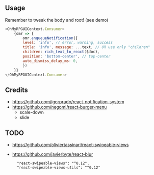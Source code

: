 
## Usage

Remember to tweak the body and root! (see demo)

```js
<OhMyRPGUIContext.Consumer>
	{omr => {
		omr.enqueueNotification({
		level: 'info', // error, warning, success
		title: 'info', message: ...text, // OR use only "children"
		children: rich_text_to_react($doc),
		position: 'bottom-center', // top-center
		auto_dismiss_delay_ms: 0,
		})
	}}
</OhMyRPGUIContext.Consumer>
```

## Credits
* https://github.com/igorprado/react-notification-system
* https://github.com/negomi/react-burger-menu
  * scale-down
  * slide

## TODO
* https://github.com/oliviertassinari/react-swipeable-views
* https://github.com/javierbyte/react-blur

		"react-swipeable-views": "^0.12",
		"react-swipeable-views-utils": "^0.12"
